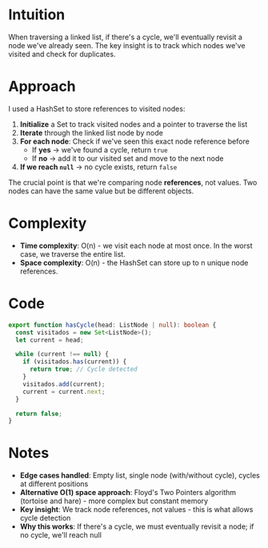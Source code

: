 # Intuition

When traversing a linked list, if there's a cycle, we'll eventually revisit a node we've already seen. The key insight is to track which nodes we've visited and check for duplicates.

# Approach

I used a HashSet to store references to visited nodes:

1. **Initialize** a Set to track visited nodes and a pointer to traverse the list
2. **Iterate** through the linked list node by node
3. **For each node**: Check if we've seen this exact node reference before
   - If **yes** → we've found a cycle, return `true`
   - If **no** → add it to our visited set and move to the next node
4. **If we reach `null`** → no cycle exists, return `false`

The crucial point is that we're comparing node **references**, not values. Two nodes can have the same value but be different objects.

# Complexity

- **Time complexity**: O(n) - we visit each node at most once. In the worst case, we traverse the entire list.
- **Space complexity**: O(n) - the HashSet can store up to n unique node references.

# Code

```typescript
export function hasCycle(head: ListNode | null): boolean {
  const visitados = new Set<ListNode>();
  let current = head;

  while (current !== null) {
    if (visitados.has(current)) {
      return true; // Cycle detected
    }
    visitados.add(current);
    current = current.next;
  }

  return false;
}
```

# Notes

- **Edge cases handled**: Empty list, single node (with/without cycle), cycles at different positions
- **Alternative O(1) space approach**: Floyd's Two Pointers algorithm (tortoise and hare) - more complex but constant memory
- **Key insight**: We track node references, not values - this is what allows cycle detection
- **Why this works**: If there's a cycle, we must eventually revisit a node; if no cycle, we'll reach null
